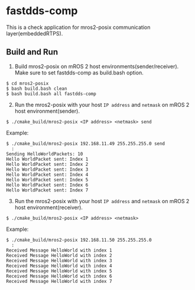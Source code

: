 # fastdds-comp
This is a check application for mros2-posix communication layer(embeddedRTPS).

## Build and Run

1. Build mros2-posix on mROS 2 host environments(sender/receiver). Make sure to set fastdds-comp as build.bash option.

```
$ cd mros2-posix
$ bash build.bash clean
$ bash build.bash all fastdds-comp
```

2. Run the mros2-posix with your host `IP address` and `netmask` on mROS 2 host environment(sender).

```
$ ./cmake_build/mros2-posix <IP address> <netmask> send
```

Example:

```
$ ./cmake_build/mros2-posix 192.168.11.49 255.255.255.0 send
  :
Sending HelloWorldPackets: 10
Hello WorldPacket sent: Index 1
Hello WorldPacket sent: Index 2
Hello WorldPacket sent: Index 3
Hello WorldPacket sent: Index 4
Hello WorldPacket sent: Index 5
Hello WorldPacket sent: Index 6
Hello WorldPacket sent: Index 7
```

3. Run the mros2-posix with your host `IP address` and `netmask` on mROS 2 host environment(receiver).

```
$ ./cmake_build/mros2-posix <IP address> <netmask>
```

Example:

```
$ ./cmake_build/mros2-posix 192.168.11.50 255.255.255.0
  :
Received Message HelloWorld with index 1
Received Message HelloWorld with index 2
Received Message HelloWorld with index 3
Received Message HelloWorld with index 4
Received Message HelloWorld with index 5
Received Message HelloWorld with index 6
Received Message HelloWorld with index 7
```
